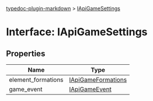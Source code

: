 [typedoc-plugin-markdown](../README.md) > [IApiGameSettings](../interfaces/iapigamesettings.md)



# Interface: IApiGameSettings


## Properties

| Name  | Type                
| ------ | ------------------- 
| element_formations | [IApiGameFormations](iapigameformations.md)
| game_event | [IApiGameEvent](iapigameevent.md)


